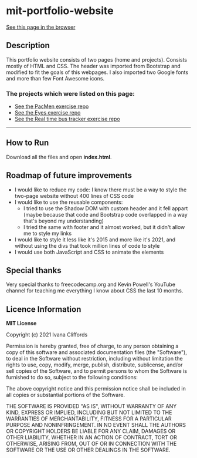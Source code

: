 # mit-portfolio-website


<a href ="https://ivanacliffords.github.io/mit-portfolio-website/">See this page in the browser</a>
## Description

This portfolio website consists of two pages (home and projects). Consists mostly of HTML and CSS. The header was imported from Bootstrap and modified to fit the goals of this webpages. I also imported two Google fonts and more than few Font Awesome icons. 



### The projects which were listed on this page: 
* <a href ="https://github.com/IvanaCliffords/PacMenExercise">See the PacMen exercise repo</a>
* <a href ="https://github.com/IvanaCliffords/eyesExercise">See the Eyes exercise repo</a>
* <a href ="https://github.com/IvanaCliffords/real-time-bus-tracking">See the Real time bus tracker exercise repo</a>

***


## How to Run
Download all the files and open **index.html**.


## Roadmap of future improvements


* I would like to reduce my code: I know there must be a way to style the two-page website without 400 lines of CSS code
* I would like to use the reusable components:
  - I tried to use the Shadow DOM with custom header and it fell appart (maybe because that code and Bootstrap code overlapped in a way that's beyond my understanding)
  - I tried the same with footer and it almost worked, but it didn't allow me to style my links
* I would like to style it less like it's 2015 and more like it's 2021, and without using the divs that took million lines of code to style
* I would use both JavaScript and CSS to animate the elements 

## Special thanks 
  
  Very special thanks to freecodecamp.org and Kevin Powell's YouTube channel for teaching me everything I know about CSS the last 10 months. 
  
  
  
## Licence Information 


**MIT License**

Copyright (c) 2021 Ivana Cliffords

Permission is hereby granted, free of charge, to any person obtaining a copy
of this software and associated documentation files (the "Software"), to deal
in the Software without restriction, including without limitation the rights
to use, copy, modify, merge, publish, distribute, sublicense, and/or sell
copies of the Software, and to permit persons to whom the Software is
furnished to do so, subject to the following conditions:

The above copyright notice and this permission notice shall be included in all
copies or substantial portions of the Software.

THE SOFTWARE IS PROVIDED "AS IS", WITHOUT WARRANTY OF ANY KIND, EXPRESS OR
IMPLIED, INCLUDING BUT NOT LIMITED TO THE WARRANTIES OF MERCHANTABILITY,
FITNESS FOR A PARTICULAR PURPOSE AND NONINFRINGEMENT. IN NO EVENT SHALL THE
AUTHORS OR COPYRIGHT HOLDERS BE LIABLE FOR ANY CLAIM, DAMAGES OR OTHER
LIABILITY, WHETHER IN AN ACTION OF CONTRACT, TORT OR OTHERWISE, ARISING FROM,
OUT OF OR IN CONNECTION WITH THE SOFTWARE OR THE USE OR OTHER DEALINGS IN THE
SOFTWARE.
